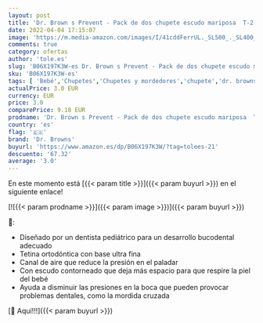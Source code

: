 ```yaml
---
layout: post
title: 'Dr. Brown s Prevent - Pack de dos chupete escudo mariposa  T-2 6-12 meses'
date: 2022-04-04 17:15:07
image: 'https://m.media-amazon.com/images/I/41cddFerrUL._SL500_._SL400_.jpg'
comments: true
category: ofertas
author: 'tole.es'
slug: 'B06X197K3W-es Dr. Brown s Prevent - Pack de dos chupete escudo mariposa...'
sku: 'B06X197K3W-es'
tags: [ 'Bebé','Chupetes','Chupetes y mordedores','chupete','dr. browns', ]
actualPrice: 3.0 EUR
currency: EUR
price: 3.0
comparePrice: 9.18 EUR
prodname: 'Dr. Brown s Prevent - Pack de dos chupete escudo mariposa  T-2 6-12 meses'
country: 'es'
flag: '🇪🇸'
brand: 'Dr. Browns'
buyurl: 'https://www.amazon.es/dp/B06X197K3W/?tag=tolees-21'
descuento: '67.32'
average: '3.0'
---
```


En este momento está [{{< param title >}}]({{< param buyurl >}}) en el siguiente enlace!

[![{{< param prodname >}}]({{< param image >}})]({{< param buyurl >}})

🔎:

- Diseñado por un dentista pediátrico para un desarrollo bucodental adecuado
- Tetina ortodóntica con base ultra fina
- Canal de aire que reduce la presión en el paladar
- Con escudo contorneado que deja más espacio para que respire la piel del bebé
- Ayuda a disminuir las presiones en la boca que pueden provocar problemas dentales, como la mordida cruzada

[🛒 Aquí!!!]({{< param buyurl >}})
